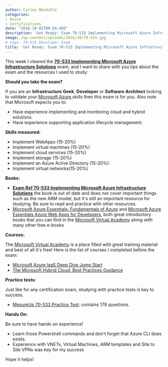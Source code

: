 ```yaml
---
author: Carlos Mendible
categories:
- Azure
- Certifications
date: "2016-10-02T09:54:40Z"
description: 'Get Ready: Exam 70-533 Implementing Microsoft Azure Infrastructure Solutions'
image: /wp-content/uploads/2016/10/70-533.jpg
# tags: 70-533 Developer Exam
title: 'Get Ready: Exam 70-533 Implementing Microsoft Azure Infrastructure Solutions'
---
```

This week I cleared the **<a href="https://www.microsoft.com/learning/en-us/exam-70-533.aspx" target="_blank">70-533 Implementing Microsoft Azure Infrastructure Solutions</a>** exam, and I want to share with you tips about the exam and the resources I used to study:

**Should you take the exam?**

If you are an **Infrastructure Geek**, **Developer** or **Software Architect** looking to validate your <a href="https://azure.microsoft.com/" target="_blank">Microsoft Azure </a>skills then this exam is for you. Also note that Microsoft expects you to:

  * Have experience implementing and monitoring cloud and hybrid solutions.
  * Have experience supporting application lifecycle management.

**Skills measured:**

  * Implement WebApps (15-20%)
  * Implement virtual machines (15-20%)
  * Implement cloud services (15-20%)
  * Implement storage (15-20%)
  * Implement an Azure Active Directory (15-20%)
  * Implement virtual networks(15-20%)

**Books:**

  * **<a href="https://www.microsoftpressstore.com/store/exam-ref-70-533-implementing-microsoft-azure-infrastructure-9780735697065" target="_blank">Exam Ref 70-533 Implementing Microsoft Azure Infrastructure Solutions</a>** the book is out of date and does not cover important things such as the new ARM model, but it's still an important resource for studying. Be sure to read and practice with other resources.
  * <a href="https://mva.microsoft.com/ebooks#azure" target="_blank">Microsoft Azure Essentials: Fundamentals of Azure</a> and <a href="https://mva.microsoft.com/ebooks#azure" target="_blank">Microsoft Azure Essentials Azure Web Apps for Developers</a>, both great introductory books that you can find in the <a href="http://mva.microsoft.com" target="_blank">Microsoft Virtual Academy</a> along with many other free e-books

**Courses:**

The <a href="http://mva.microsoft.com" target="_blank">Microsoft Virtual Academy</a> is a place filled with great training material and best of all it's free! Here is the list of courses I completed before the exam:

  * <a href="https://mva.microsoft.com/en-US/training-courses/microsoft-azure-iaas-deep-dive-jump-start-8287" target="_blank">Microsoft Azure IaaS Deep Dive Jump Start</a>
  * <a href="https://mva.microsoft.com/en-US/training-courses/the-microsoft-hybrid-cloud-best-practices-guidance-8242" target="_blank">The Microsoft Hybrid Cloud: Best Practices Guidance</a>

**Practice tests:**

Just like for any certification exam, studying with practice tests is key to success.

  * <a href="http://www.measureup.com/Implementing-Microsoft-Azure-Infrastructure-Solutions-P5520.aspx" target="_blank">MesureUp 70-533 Practice Test</a>: contains 178 questions.

**Hands On:**

Be sure to have hands on experience!

  * Learn those Powershell commands and don't forget that Azure CLI does exists.
  * Experience with VNETs, Virtual Machines, ARM templates and Site to Site VPNs was key for my success

Hope it helps!